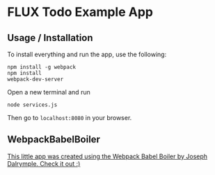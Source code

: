 # FLUX Todo Example App

## Usage / Installation

To install everything and run the app, use the following:

```
npm install -g webpack
npm install
webpack-dev-server
```

Open a new terminal and run
```
node services.js
```

Then go to `localhost:8080` in your browser.

## WebpackBabelBoiler
[This little app was created using the Webpack Babel Boiler by Joseph Dalrymple. Check it out :)](https://github.com/Swivelgames/WebpackBabelBoiler)

